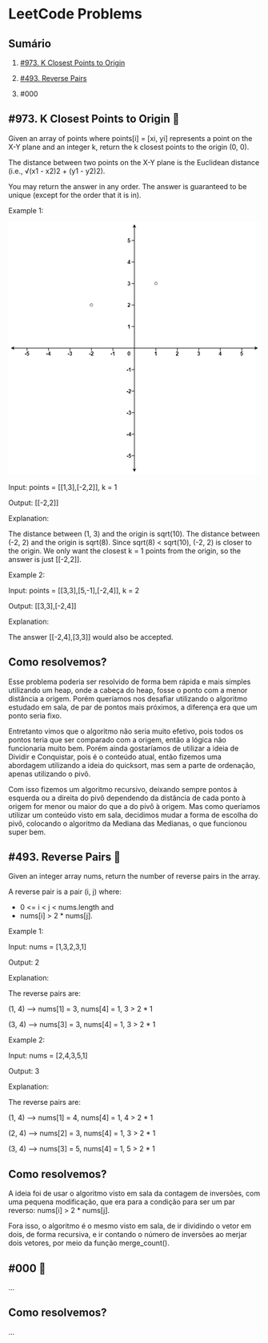 # LeetCode Problems

## Sumário
1. [#973. K Closest Points to Origin](#973-k-closest-points-to-origin-) 

2. [#493. Reverse Pairs](#493-reverse-pairs-)

3. #000

## #973. K Closest Points to Origin 🔶

Given an array of points where points[i] = [xi, yi] represents a point on the X-Y plane and an integer k, return the k closest points to the origin (0, 0).

The distance between two points on the X-Y plane is the Euclidean distance (i.e., √(x1 - x2)2 + (y1 - y2)2).

You may return the answer in any order. The answer is guaranteed to be unique (except for the order that it is in).

Example 1:

![ex1](img/ex_1.jpg)

Input: points = [[1,3],[-2,2]], k = 1

Output: [[-2,2]]

Explanation:

The distance between (1, 3) and the origin is sqrt(10).
The distance between (-2, 2) and the origin is sqrt(8).
Since sqrt(8) < sqrt(10), (-2, 2) is closer to the origin.
We only want the closest k = 1 points from the origin, so the answer is just [[-2,2]].

Example 2:

Input: points = [[3,3],[5,-1],[-2,4]], k = 2

Output: [[3,3],[-2,4]]

Explanation: 

The answer [[-2,4],[3,3]] would also be accepted.

## Como resolvemos?
Esse problema poderia ser resolvido de forma bem rápida e mais simples utilizando um heap, onde a cabeça do heap, fosse o ponto com a menor distância a origem. Porém queríamos nos desafiar utilizando o algoritmo estudado em sala, de par de pontos mais próximos, a diferença era que um ponto seria fixo.

Entretanto vimos que o algoritmo não seria muito efetivo, pois todos os pontos teria que ser comparado com a origem, então a lógica não funcionaria muito bem. Porém ainda gostaríamos de utilizar a ideia de Dividir e Conquistar, pois é o conteúdo atual, então fizemos uma abordagem utilizando a ideia do quicksort, mas sem a parte de ordenação, apenas utilizando o pivô.

Com isso fizemos um algoritmo recursivo, deixando sempre pontos à esquerda ou a direita do pivô dependendo da distância de cada ponto à origem for menor ou maior do que a do pivô à origem. Mas como queríamos utilizar um conteúdo visto em sala, decidimos mudar a forma de escolha do pivô, colocando o algoritmo da Mediana das Medianas, o que funcionou super bem.

## #493. Reverse Pairs 🔴

Given an integer array nums, return the number of reverse pairs in the array.

A reverse pair is a pair (i, j) where:

- 0 <= i < j < nums.length and
- nums[i] > 2 * nums[j].

Example 1:

Input: nums = [1,3,2,3,1]

Output: 2

Explanation: 

The reverse pairs are:

(1, 4) --> nums[1] = 3, nums[4] = 1, 3 > 2 * 1

(3, 4) --> nums[3] = 3, nums[4] = 1, 3 > 2 * 1

Example 2:

Input: nums = [2,4,3,5,1]

Output: 3

Explanation: 

The reverse pairs are:

(1, 4) --> nums[1] = 4, nums[4] = 1, 4 > 2 * 1

(2, 4) --> nums[2] = 3, nums[4] = 1, 3 > 2 * 1

(3, 4) --> nums[3] = 5, nums[4] = 1, 5 > 2 * 1

## Como resolvemos?
A ideia foi de usar o algoritmo visto em sala da contagem de inversões, com uma pequena modificação, que era para a condição para ser um par reverso: nums[i] > 2 * nums[j]. 

Fora isso, o algoritmo é o mesmo visto em sala, de ir dividindo o vetor em dois, de forma recursiva, e ir contando o número de inversões ao merjar dois vetores, por meio da função merge_count().

## #000 🔴

...

## Como resolvemos?
...